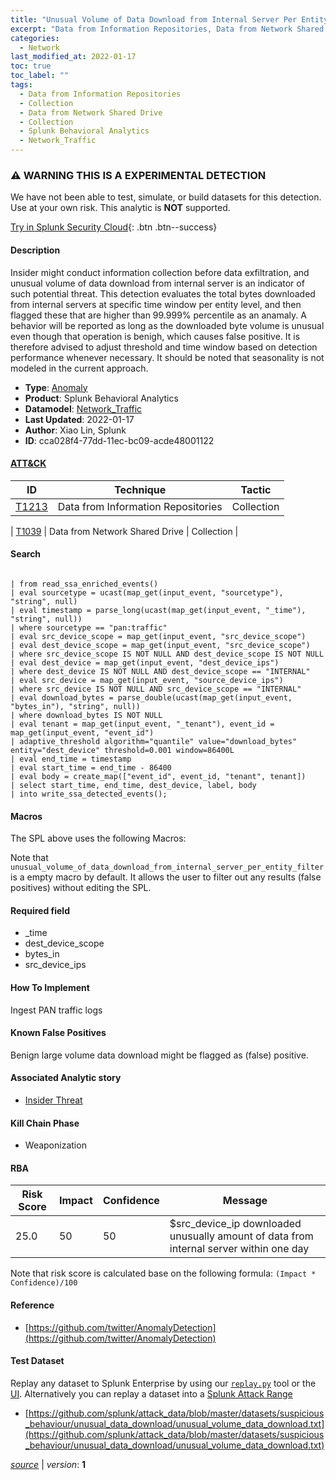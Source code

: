 ```yaml
---
title: "Unusual Volume of Data Download from Internal Server Per Entity"
excerpt: "Data from Information Repositories, Data from Network Shared Drive"
categories:
  - Network
last_modified_at: 2022-01-17
toc: true
toc_label: ""
tags:
  - Data from Information Repositories
  - Collection
  - Data from Network Shared Drive
  - Collection
  - Splunk Behavioral Analytics
  - Network_Traffic
---
```


### ⚠️ WARNING THIS IS A EXPERIMENTAL DETECTION
We have not been able to test, simulate, or build datasets for this detection. Use at your own risk. This analytic is **NOT** supported.


[Try in Splunk Security Cloud](https://www.splunk.com/en_us/cyber-security.html){: .btn .btn--success}

#### Description

Insider might conduct information collection before data exfiltration, and unusual volume of data download from internal server is an indicator of such potential threat. This detection evaluates the total bytes downloaded from internal servers at specific time window per entity level, and then flagged these that are higher than 99.999% percentile as an anamaly. A behavior will be reported as long as the downloaded byte volume is unusual even though that operation is benigh, which causes false positive. It is therefore advised to adjust threshold and time window based on detection performance whenever necessary. It should be noted that seasonality is not modeled in the current approach.

- **Type**: [Anomaly](https://github.com/splunk/security_content/wiki/Detection-Analytic-Types)
- **Product**: Splunk Behavioral Analytics
- **Datamodel**: [Network_Traffic](https://docs.splunk.com/Documentation/CIM/latest/User/NetworkTraffic)
- **Last Updated**: 2022-01-17
- **Author**: Xiao Lin, Splunk
- **ID**: cca028f4-77dd-11ec-bc09-acde48001122


#### [ATT&CK](https://attack.mitre.org/)

| ID             | Technique        |  Tactic             |
| -------------- | ---------------- |-------------------- |
| [T1213](https://attack.mitre.org/techniques/T1213/) | Data from Information Repositories | Collection |

| [T1039](https://attack.mitre.org/techniques/T1039/) | Data from Network Shared Drive | Collection |

#### Search

```

| from read_ssa_enriched_events() 
| eval sourcetype = ucast(map_get(input_event, "sourcetype"), "string", null) 
| eval timestamp = parse_long(ucast(map_get(input_event, "_time"), "string", null)) 
| where sourcetype == "pan:traffic" 
| eval src_device_scope = map_get(input_event, "src_device_scope") 
| eval dest_device_scope = map_get(input_event, "src_device_scope") 
| where src_device_scope IS NOT NULL AND dest_device_scope IS NOT NULL 
| eval dest_device = map_get(input_event, "dest_device_ips") 
| where dest_device IS NOT NULL AND dest_device_scope == "INTERNAL" 
| eval src_device = map_get(input_event, "source_device_ips") 
| where src_device IS NOT NULL AND src_device_scope == "INTERNAL" 
| eval download_bytes = parse_double(ucast(map_get(input_event, "bytes_in"), "string", null)) 
| where download_bytes IS NOT NULL 
| eval tenant = map_get(input_event, "_tenant"), event_id = map_get(input_event, "event_id") 
| adaptive_threshold algorithm="quantile" value="download_bytes" entity="dest_device" threshold=0.001 window=86400L 
| eval end_time = timestamp 
| eval start_time = end_time - 86400 
| eval body = create_map(["event_id", event_id, "tenant", tenant]) 
| select start_time, end_time, dest_device, label, body 
| into write_ssa_detected_events();
```

#### Macros
The SPL above uses the following Macros:

Note that `unusual_volume_of_data_download_from_internal_server_per_entity_filter` is a empty macro by default. It allows the user to filter out any results (false positives) without editing the SPL.

#### Required field
* _time
* dest_device_scope
* bytes_in
* src_device_ips


#### How To Implement
Ingest PAN traffic logs

#### Known False Positives
Benign large volume data download might be flagged as (false) positive.

#### Associated Analytic story
* [Insider Threat](/stories/insider_threat)


#### Kill Chain Phase
* Weaponization



#### RBA

| Risk Score  | Impact      | Confidence   | Message      |
| ----------- | ----------- |--------------|--------------|
| 25.0 | 50 | 50 | $src_device_ip downloaded unusually amount of data from internal server within one day |


Note that risk score is calculated base on the following formula: `(Impact * Confidence)/100`



#### Reference

* [https://github.com/twitter/AnomalyDetection](https://github.com/twitter/AnomalyDetection)



#### Test Dataset
Replay any dataset to Splunk Enterprise by using our [`replay.py`](https://github.com/splunk/attack_data#using-replaypy) tool or the [UI](https://github.com/splunk/attack_data#using-ui).
Alternatively you can replay a dataset into a [Splunk Attack Range](https://github.com/splunk/attack_range#replay-dumps-into-attack-range-splunk-server)

* [https://github.com/splunk/attack_data/blob/master/datasets/suspicious_behaviour/unusual_data_download/unusual_volume_data_download.txt](https://github.com/splunk/attack_data/blob/master/datasets/suspicious_behaviour/unusual_data_download/unusual_volume_data_download.txt)



[*source*](https://github.com/splunk/security_content/tree/develop/detections/experimental/network/unusual_volume_of_data_download_from_internal_server_per_entity.yml) \| *version*: **1**